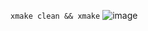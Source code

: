 `xmake clean && xmake`
![image](https://github.com/user-attachments/assets/d57098bf-c0e3-457e-b034-312a7a89d72c)

